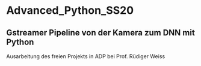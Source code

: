 # Advanced_Python_SS20
## Gstreamer Pipeline von der Kamera zum DNN mit Python
Ausarbeitung des freien Projekts in ADP bei Prof. Rüdiger Weiss

